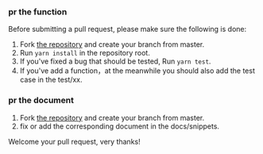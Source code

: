 
### pr the function

Before submitting a pull request, please make sure the following is done:

1. Fork [the repository](https://github.com/MuYunyun/diana) and create your branch from master.
2. Run `yarn install` in the repository root.
3. If you've fixed a bug that should be tested, Run `yarn test`.
4. If you've add a function，at the meanwhile you should also add the test case in the test/xx.

### pr the document

1. Fork [the repository](https://github.com/MuYunyun/diana) and create your branch from master.
2. fix or add the corresponding document in the docs/snippets.

Welcome your pull request, very thanks!